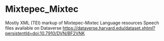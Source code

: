 # Mixtepec_Mixtec
Mostly XML (TEI) markup of Mixtepec-Mixtec Language resources 
Speech files available on Dataverse https://dataverse.harvard.edu/dataset.xhtml?persistentId=doi:10.7910/DVN/BF2VNK
